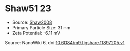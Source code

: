 <a name="material" />

# Shaw51 23
<script type="application/ld+json">
  {
    "@context": "https://schema.org/",
    "@type": "ChemicalSubstance",
    "@id": "https://egonw.github.io/nanowiki/nanowiki53.html#material",
    "http://purl.org/dc/terms/conformsTo":
      {
        "@type": "CreativeWork",
        "@id": "https://bioschemas.org/profiles/ChemicalSubstance/0.4-RELEASE/"
      },
    "identfier": "53",
    "name": "Shaw51 23",
    "url": "https://egonw.github.io/nanowiki/nanowiki53.html#material",
    "sameAs": "http://127.0.0.1/mediawiki/index.php/Special:URIResolver/Shaw51_23"
  }
</script>


* Source: [Shaw2008](articleShaw2008.md)
* Primary Particle Size: 31 nm
* Zeta Potential: -6.11 mV


Source: NanoWiki 6, doi:[10.6084/m9.figshare.11897205.v1](https://doi.org/10.6084/m9.figshare.11897205.v1)
